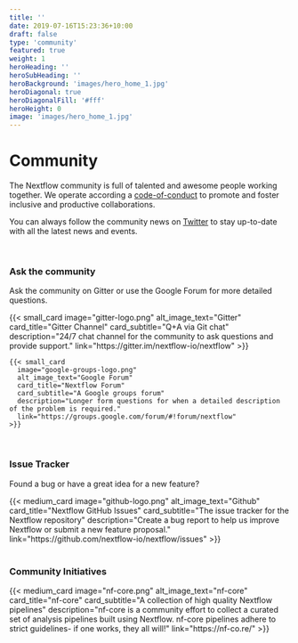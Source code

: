 ```yaml
---
title: ''
date: 2019-07-16T15:23:36+10:00
draft: false
type: 'community'
featured: true
weight: 1
heroHeading: ''
heroSubHeading: ''
heroBackground: 'images/hero_home_1.jpg'
heroDiagonal: true
heroDiagonalFill: '#fff'
heroHeight: 0
image: 'images/hero_home_1.jpg'
---
```

# Community

The Nextflow community is full of talented and awesome people working together. We operate according a [code-of-conduct](https://github.com/nextflow-io/nextflow/blob/master/CODE-OF-CONDUCT.md) to promote and foster inclusive and productive collaborations. 

You can always follow the community news on [Twitter](https://twitter.com/nextflowio) to stay up-to-date with all the latest news and events.

</br>

### Ask the community
Ask the community on Gitter or use the Google Forum for more detailed questions.

<div class="container">
  <div class="row">
    {{< small_card 
      image="gitter-logo.png" 
      alt_image_text="Gitter"
      card_title="Gitter Channel" 
      card_subtitle="Q+A via Git chat" 
      description="24/7 chat channel for the community to ask questions and provide support."
      link="https://gitter.im/nextflow-io/nextflow"
    >}}

    {{< small_card
      image="google-groups-logo.png" 
      alt_image_text="Google Forum"
      card_title="Nextflow Forum" 
      card_subtitle="A Google groups forum" 
      description="Longer form questions for when a detailed description of the problem is required."
      link="https://groups.google.com/forum/#!forum/nextflow"
    >}}
  </div>
  </br>
</div>


### Issue Tracker
Found a bug or have a great idea for a new feature?

<div class="container">
  <div class="row">
    {{< medium_card
      image="github-logo.png" 
      alt_image_text="Github"
      card_title="Nextflow GitHub Issues" 
      card_subtitle="The issue tracker for the Nextflow repository" 
      description="Create a bug report to help us improve Nextflow or submit a new feature proposal."
      link="https://github.com/nextflow-io/nextflow/issues"
    >}}
  </div>
  </br>
</div>

### Community Initiatives
<div class="container">
  <div class="row">
    {{< medium_card
      image="nf-core.png" 
      alt_image_text="nf-core"
      card_title="nf-core" 
      card_subtitle="A collection of high quality Nextflow pipelines" 
      description="nf-core is a community effort to collect a curated set of analysis pipelines built using Nextflow. nf-core pipelines adhere to strict guidelines- if one works, they all will!"
      link="https://nf-co.re/"
    >}}
  </div>
  </br>
</div>

